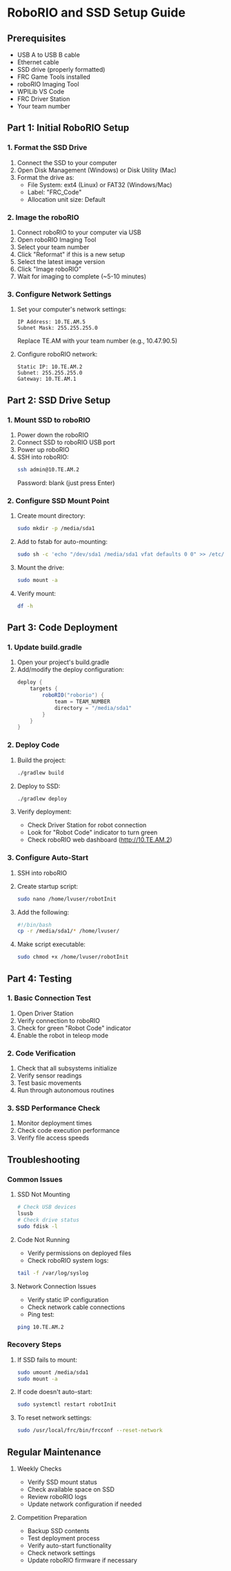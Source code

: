 # RoboRIO and SSD Setup Guide

## Prerequisites
- USB A to USB B cable
- Ethernet cable
- SSD drive (properly formatted)
- FRC Game Tools installed
- roboRIO Imaging Tool
- WPILib VS Code
- FRC Driver Station
- Your team number

## Part 1: Initial RoboRIO Setup

### 1. Format the SSD Drive
1. Connect the SSD to your computer
2. Open Disk Management (Windows) or Disk Utility (Mac)
3. Format the drive as:
   - File System: ext4 (Linux) or FAT32 (Windows/Mac)
   - Label: "FRC_Code"
   - Allocation unit size: Default

### 2. Image the roboRIO
1. Connect roboRIO to your computer via USB
2. Open roboRIO Imaging Tool
3. Select your team number
4. Click "Reformat" if this is a new setup
5. Select the latest image version
6. Click "Image roboRIO"
7. Wait for imaging to complete (~5-10 minutes)

### 3. Configure Network Settings
1. Set your computer's network settings:
   ```
   IP Address: 10.TE.AM.5
   Subnet Mask: 255.255.255.0
   ```
   Replace TE.AM with your team number (e.g., 10.47.90.5)

2. Configure roboRIO network:
   ```
   Static IP: 10.TE.AM.2
   Subnet: 255.255.255.0
   Gateway: 10.TE.AM.1
   ```

## Part 2: SSD Drive Setup

### 1. Mount SSD to roboRIO
1. Power down the roboRIO
2. Connect SSD to roboRIO USB port
3. Power up roboRIO
4. SSH into roboRIO:
   ```bash
   ssh admin@10.TE.AM.2
   ```
   Password: blank (just press Enter)

### 2. Configure SSD Mount Point
1. Create mount directory:
   ```bash
   sudo mkdir -p /media/sda1
   ```

2. Add to fstab for auto-mounting:
   ```bash
   sudo sh -c 'echo "/dev/sda1 /media/sda1 vfat defaults 0 0" >> /etc/fstab'
   ```

3. Mount the drive:
   ```bash
   sudo mount -a
   ```

4. Verify mount:
   ```bash
   df -h
   ```

## Part 3: Code Deployment

### 1. Update build.gradle
1. Open your project's build.gradle
2. Add/modify the deploy configuration:
   ```gradle
   deploy {
       targets {
           roboRIO("roborio") {
               team = TEAM_NUMBER
               directory = "/media/sda1"
           }
       }
   }
   ```

### 2. Deploy Code
1. Build the project:
   ```bash
   ./gradlew build
   ```

2. Deploy to SSD:
   ```bash
   ./gradlew deploy
   ```

3. Verify deployment:
   - Check Driver Station for robot connection
   - Look for "Robot Code" indicator to turn green
   - Check roboRIO web dashboard (http://10.TE.AM.2)

### 3. Configure Auto-Start
1. SSH into roboRIO
2. Create startup script:
   ```bash
   sudo nano /home/lvuser/robotInit
   ```

3. Add the following:
   ```bash
   #!/bin/bash
   cp -r /media/sda1/* /home/lvuser/
   ```

4. Make script executable:
   ```bash
   sudo chmod +x /home/lvuser/robotInit
   ```

## Part 4: Testing

### 1. Basic Connection Test
1. Open Driver Station
2. Verify connection to roboRIO
3. Check for green "Robot Code" indicator
4. Enable the robot in teleop mode

### 2. Code Verification
1. Check that all subsystems initialize
2. Verify sensor readings
3. Test basic movements
4. Run through autonomous routines

### 3. SSD Performance Check
1. Monitor deployment times
2. Check code execution performance
3. Verify file access speeds

## Troubleshooting

### Common Issues

1. SSD Not Mounting
   ```bash
   # Check USB devices
   lsusb
   # Check drive status
   sudo fdisk -l
   ```

2. Code Not Running
   - Verify permissions on deployed files
   - Check roboRIO system logs:
   ```bash
   tail -f /var/log/syslog
   ```

3. Network Connection Issues
   - Verify static IP configuration
   - Check network cable connections
   - Ping test:
   ```bash
   ping 10.TE.AM.2
   ```

### Recovery Steps

1. If SSD fails to mount:
   ```bash
   sudo umount /media/sda1
   sudo mount -a
   ```

2. If code doesn't auto-start:
   ```bash
   sudo systemctl restart robotInit
   ```

3. To reset network settings:
   ```bash
   sudo /usr/local/frc/bin/frcconf --reset-network
   ```

## Regular Maintenance

1. Weekly Checks
   - Verify SSD mount status
   - Check available space on SSD
   - Review roboRIO logs
   - Update network configuration if needed

2. Competition Preparation
   - Backup SSD contents
   - Test deployment process
   - Verify auto-start functionality
   - Check network settings
   - Update roboRIO firmware if necessary